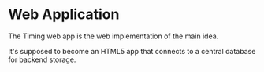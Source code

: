 # Web Application
The Timing web app is the web implementation of the main idea.

It's supposed to become an HTML5 app that connects to a central database for backend storage.
